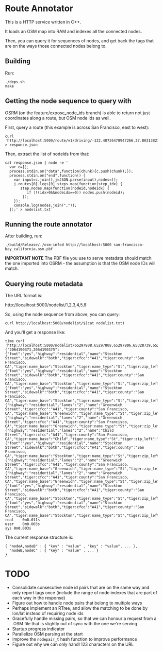 # Route Annotator

This is a HTTP service written in C++.

It loads an OSM map into RAM and indexes all the connected nodes.

Then, you can query it for sequences of nodes, and get back the tags that are on the ways those connected nodes belong to.

## Building

Run:

```
./deps.sh
make
```

## Getting the node sequence to query with

OSRM (on the feature/expose_node_ids branch) is able to return not just coordinates along a route, but OSM node ids as well.

First, query a route (this example is across San Francisco, east to west):

```
curl 'http://localhost:5000/route/v1/driving/-122.40726470947266,37.80313821864871;-122.48657226562499,37.76922210201122' > response.json
```

Then, extract the list of nodeids from that:

```
cat response.json | node -e '
  var c=[]; 
  process.stdin.on("data",function(chunk){c.push(chunk);}); 
  process.stdin.on("end",function() { 
    var input=c.join(),j=JSON.parse(input),nodes=[]; 
    j.routes[0].legs[0].steps.map(function(step,idx) { 
       step.nodes.map(function(nodeid,nodeidx) { 
          if (!(idx>0&&nodeidx==0)) nodes.push(nodeid); 
        }); 
    }); 
    console.log(nodes.join(",")); 
  });' > nodelist.txt`
```

## Running the route annotator

After building, run:

`./build/Release/./osm-infod http://localhost:5000 san-francisco-bay_california.osm.pbf`

**IMPORTANT NOTE**  The PBF file you use to serve metadata should match the one imported into OSRM - the assumption is that the OSM node IDs will match.


## Querying route metadata

The URL format is:

  http://localhost:5000/nodelist/1,2,3,4,5,6

So, using the node sequence from above, you can query:

  `curl http://localhost:5000/nodelist/$(cat nodelist.txt)`

And you'll get a response like:

```
time curl 'http://localhost:5000/nodelist/65297808,65297808,65297806,65328739,65293860,65336067,65336069,65371307,65322658,2064190371,2064190375,2064190386,65312651'
{"2064190371,2064190375":{"foot":"yes","highway":"residential","name":"Stockton Street","sidewalk":"both","tiger:cfcc":"A41","tiger:county":"San Francisco, CA","tiger:name_base":"Stockton","tiger:name_type":"St","tiger:zip_left":"94133","tiger:zip_right":"94133"},"2064190375,2064190386":{"foot":"yes","highway":"residential","name":"Stockton Street","sidewalk":"both","tiger:cfcc":"A41","tiger:county":"San Francisco, CA","tiger:name_base":"Stockton","tiger:name_type":"St","tiger:zip_left":"94133","tiger:zip_right":"94133"},"2064190386,65312651":{"foot":"yes","highway":"residential","name":"Stockton Street","sidewalk":"both","tiger:cfcc":"A41","tiger:county":"San Francisco, CA","tiger:name_base":"Stockton","tiger:name_type":"St","tiger:zip_left":"94133","tiger:zip_right":"94133"},"65293860,65336067":{"highway":"residential","lanes":"2","name":"Greenwich Street","tiger:cfcc":"A41","tiger:county":"San Francisco, CA","tiger:name_base":"Greenwich","tiger:name_type":"St","tiger:zip_left":"94123","tiger:zip_right":"94123"},"65297806,65328739":{"highway":"residential","lanes":"2","name":"Greenwich Street","tiger:cfcc":"A41","tiger:county":"San Francisco, CA","tiger:name_base":"Greenwich","tiger:name_type":"St","tiger:zip_left":"94123","tiger:zip_right":"94123"},"65297808,65297806":{"highway":"residential","lanes":"2","name":"Child Street","tiger:cfcc":"A41","tiger:county":"San Francisco, CA","tiger:name_base":"Child","tiger:name_type":"St","tiger:zip_left":"94133","tiger:zip_left_1":"94133","tiger:zip_right":"94133"},"65322658,2064190371":{"foot":"yes","highway":"residential","name":"Stockton Street","sidewalk":"both","tiger:cfcc":"A41","tiger:county":"San Francisco, CA","tiger:name_base":"Stockton","tiger:name_type":"St","tiger:zip_left":"94133","tiger:zip_right":"94133"},"65328739,65293860":{"highway":"residential","lanes":"2","name":"Greenwich Street","tiger:cfcc":"A41","tiger:county":"San Francisco, CA","tiger:name_base":"Greenwich","tiger:name_type":"St","tiger:zip_left":"94123","tiger:zip_right":"94123"},"65336067,65336069":{"highway":"residential","lanes":"2","name":"Greenwich Street","tiger:cfcc":"A41","tiger:county":"San Francisco, CA","tiger:name_base":"Greenwich","tiger:name_type":"St","tiger:zip_left":"94123","tiger:zip_right":"94123"},"65336069,65371307":{"foot":"yes","highway":"residential","name":"Stockton Street","sidewalk":"both","tiger:cfcc":"A41","tiger:county":"San Francisco, CA","tiger:name_base":"Stockton","tiger:name_type":"St","tiger:zip_left":"94133","tiger:zip_right":"94133"},"65371307,65322658":{"foot":"yes","highway":"residential","name":"Stockton Street","sidewalk":"both","tiger:cfcc":"A41","tiger:county":"San Francisco, CA","tiger:name_base":"Stockton","tiger:name_type":"St","tiger:zip_left":"94133","tiger:zip_right":"94133"}}
real	0m0.011s
user	0m0.003s
sys	0m0.003s
```

The current response structure is:

```
{ "nodeA,nodeB" : { "key" : "value" , "key" : "value", ... },
  "nodeB,nodeC" : { "key" : "value" , ... }
}
```

# TODO
  - Consolidate consecutive node id pairs that are on the same way and only report tags once (include the range of node indexes that are part of each way in the response)
  - Figure out how to handle node pairs that belong to multiple ways
  - Perhaps implement an RTree, and allow the matching to be done by lon/lat instead of requiring node ids
  - Gracefully handle missing pairs, so that we can honour a request from a .OSM file that is slightly out of sync with the one we're serving
  - Startup progress indicator
  - Parallelize OSM parsing at the start
  - Improve the `nodepair_t` hash function to improve performance
  - Figure out why we can only handl 123 characters on the URL
